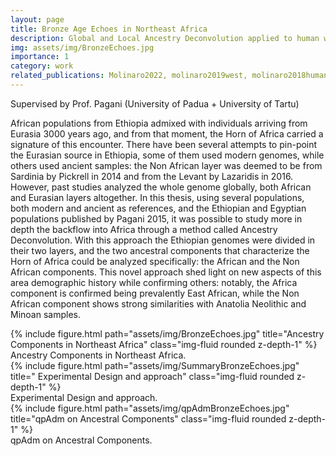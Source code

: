 ```yaml
---
layout: page
title: Bronze Age Echoes in Northeast Africa
description: Global and Local Ancestry Deconvolution applied to human whole genome sequences from Northeast Africa
img: assets/img/BronzeEchoes.jpg
importance: 1
category: work
related_publications: Molinaro2022, molinaro2019west, molinaro2018human, Evolutionary Biology Course 2018
---
```


Supervised by Prof. Pagani (University of Padua + University of Tartu)

African populations from Ethiopia admixed with individuals arriving from Eurasia
3000 years ago, and from that moment, the Horn of Africa carried a signature of
this encounter. There have been several attempts to pin-point the Eurasian source
in Ethiopia, some of them used modern genomes, while others used ancient
samples: the Non African layer was deemed to be from Sardinia by Pickrell in 2014
and from the Levant by Lazaridis in 2016. However, past studies analyzed the whole
genome globally, both African and Eurasian layers altogether. In this thesis, using
several populations, both modern and ancient as references, and the Ethiopian and
Egyptian populations published by Pagani 2015, it was possible to study more in
depth the backflow into Africa through a method called Ancestry Deconvolution.
With this approach the Ethiopian genomes were divided in their two layers, and the
two ancestral components that characterize the Horn of Africa could be analyzed
specifically: the African and the Non African components. This novel approach shed
light on new aspects of this area demographic history while confirming others:
notably, the Africa component is confirmed being prevalently East African, while
the Non African component shows strong similarities with Anatolia Neolithic and
Minoan samples.

<div class="row">
    <div class="col-sm mt-3 mt-md-0">
        {% include figure.html path="assets/img/BronzeEchoes.jpg" title="Ancestry Components in Northeast Africa" class="img-fluid rounded z-depth-1" %}
    </div>
</div>
<div class="caption">
    Ancestry Components in Northeast Africa.
</div>


<div class="row">
    <div class="col-sm mt-3 mt-md-0">
        {% include figure.html path="assets/img/SummaryBronzeEchoes.jpg" title=" Experimental Design and approach" class="img-fluid rounded z-depth-1" %}
    </div>
</div>
<div class="caption">
    Experimental Design and approach.
</div>

<div class="row">
    <div class="col-sm mt-3 mt-md-0">
        {% include figure.html path="assets/img/qpAdmBronzeEchoes.jpg" title="qpAdm on Ancestral Components" class="img-fluid rounded z-depth-1" %}
    </div>
</div>
<div class="caption">
    qpAdm on Ancestral Components.
</div>
